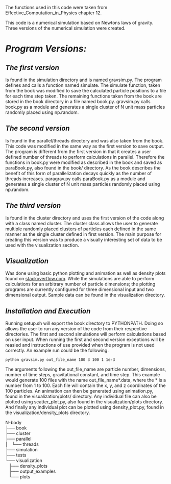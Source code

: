 The functions used in this code were taken from Effective_Computation_in_Physics chapter 12. 

This code is a numerical simulation based on Newtons laws of gravity. Three versions of the
numerical simulation were created. 

# _**Program Versions:**_

## _**The first version**_ 
Is found in the simulation directory and is named gravsim.py. The program defines and
calls a function named simulate. The simulate function, taken from the book was modified to save the 
calculated particle positions to a file for each time step taken. The remaining functions taken
from the book are stored in the book directory in a file named book.py. gravsim.py calls
book.py as a module and generates a single cluster of N unit mass particles randomly placed 
using np.random.

## _**The second version**_
Is found in the parallel/threads directory and was also taken from the book. This code was
modified in the same way as the first version to save output. The program is different from the first
version in that it creates a user defined number of threads to perform calculations in parallel.
Therefore the functions in book.py were modified as described in the book and saved as paraBook.py,
also found in the book/ directory. As the book describes the benefit of this form of parallelization
decays quickly as the number of threads increases. paragrav.py calls paraBook.py as a module and 
generates a single cluster of N unit mass particles randomly placed using np.random.

## _**The third version**_
Is found in the cluster directory and uses the first version of the code along with a class named 
cluster. The cluster class allows the user to generate multiple randomly placed clusters of particles
each defined in the same manner as the single cluster defined in first version. The main purpose for 
creating this version was to produce a visually interesting set of data to be used with the 
visualization section.

## _**Visualization**_
Was done using basic python plotting and animation as well as density plots found on
[stackoverflow.com](http://stackoverflow.com/questions/2369492/generate-a-heatmap-in-matplotlib-using-a-scatter-data-set). While the simulations are able to perform calculations for an arbitrary number
of particle dimensions; the plotting programs are currently configured for three dimensional
input and two dimensional output. Sample data can be found in the visualization directory.

## _**Installation and Execution**_ 
Running setup.sh will export the book directory to PYTHONPATH. Doing so allows the user to run any 
version of the code from their respective directories. The first and second simulations will perform 
calculations based on user input. When running the first and second version exceptions will be reasied 
and instructions of use provided when the program is not used correctly. An example run could be the 
following.

    python gravsim.py out_file_name 100 3 100 1 1e-3

The arguments following the out_file_name are particle number, dimensions, number of time steps,
gravitational constant, and time step. This example would generate 100 files with the name
out_file_name*.data, where the * is a number from 1 to 100. Each file will contain the x, y, and z
coordinates of the 100 particles. An animation can then be generated using animation.py, found in 
the visualization/plots/ directory. Any individual file can also be plotted using scatter_plot.py,
also found in the visualization/plots directory. And finally any individual plot can be plotted
using density_plot.py, found in the visualization/density_plots directory.

N-body  
├── book  
├── cluster  
├── parallel  
│   └── threads  
├── simulation  
├── tests  
└── visualization  
&nbsp;&nbsp;&nbsp;├── density_plots  
&nbsp;&nbsp;&nbsp;├── output_examples  
&nbsp;&nbsp;&nbsp;└── plots  
